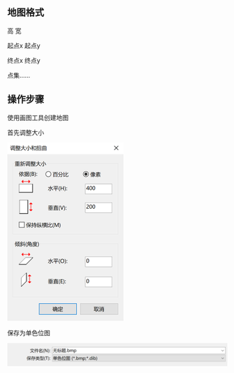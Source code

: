 ## 地图格式

高	宽

起点x 起点y

终点x 终点y

点集……

## 操作步骤

使用画图工具创建地图

首先调整大小

<img src="../../../img/00-调整大小.png" alt="00-调整大小" style="zoom: 50%;" />

保存为单色位图

<img src="../../../img/00-保存为单色位图.png" alt="00-保存为单色位图" style="zoom: 50%;" />